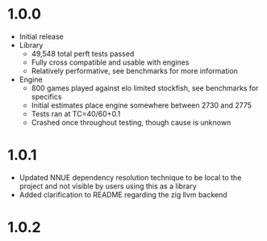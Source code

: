 # 1.0.0
- Initial release
- Library
    - 49,548 total perft tests passed
    - Fully cross compatible and usable with engines
    - Relatively performative, see benchmarks for more information
- Engine
    - 800 games played against elo limited stockfish, see benchmarks for specifics
    - Initial estimates place engine somewhere between 2730 and 2775
    - Tests ran at TC=40/60+0.1
    - Crashed once throughout testing, though cause is unknown

# 1.0.1
- Updated NNUE dependency resolution technique to be local to the project and not visible by users using this as a library
- Added clarification to README regarding the zig llvm backend

# 1.0.2